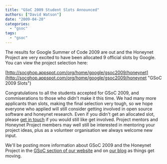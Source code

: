 ```yaml
---
title: "GSoC 2009 Student Slots Announced"
authors: ["David Watson"]
date: "2009-04-20"
categories:
  - "gsoc"
tags:
  - "gsoc"
---
```


The results for Google Summer of Code 2009 are out and the Honeynet Project are very excited to have been allocated 9 official slots by Google. You can view the project selection here:  

[http://socghop.appspot.com/org/home/google/gsoc2009/honeynet](http://socghop.appspot.com/org/home/google/gsoc2009/honeynet "GSoC 2009 Slots")  

Congratulations to all the students accepted for GSoC 2009, and commiserations to those who didn't make it this time. We had many more applicants than slots, making the final selection very tough, so we hope everyone who applied will still consider getting involved in open source software and honeynet research. Even if you didn't get an allocated slot, please [get in touch](mailto:project@honeynet.org "Get In Touch") if you would still like get involved. Project mentors and Honeynet Project members may well still be interested in mentoring your project ideas, plus as a volunteer organisation we always welcome new input.  

We'll be posting more information about GSoC 2009 and the Honeynet Project in the [GSoC section of our website](/gsoc "GSoC") and on [our blog](/aggregator "Blog") as things get moving.
